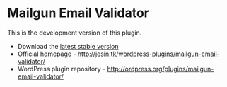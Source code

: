Mailgun Email Validator
=======================

This is the development version of this plugin.

* Download the [latest stable version](http://downloads.wordpress.org/plugin/mailgun-email-validator.latest-stable.zip)
* Official homepage - http://jesin.tk/wordpress-plugins/mailgun-email-validator/
* WordPress plugin repository - http://ordpress.org/plugins/mailgun-email-validator/
